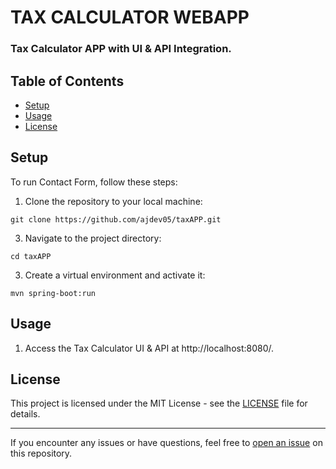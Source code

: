 # TAX CALCULATOR WEBAPP
### Tax Calculator APP with UI & API Integration. 


## Table of Contents

- [Setup](#setup)
- [Usage](#usage)
- [License](#license)

## Setup

To run Contact Form, follow these steps:

1. Clone the repository to your local machine:
```
git clone https://github.com/ajdev05/taxAPP.git
```


3. Navigate to the project directory:

```
cd taxAPP

```


3. Create a virtual environment and activate it:

```
mvn spring-boot:run
```



## Usage

1. Access the Tax Calculator UI & API at http://localhost:8080/.




## License

This project is licensed under the MIT License - see the [LICENSE](LICENSE) file for details.

---
If you encounter any issues or have questions, feel free to [open an issue](https://github.com/ajdev05/TrackAPP/issues) on this repository.
